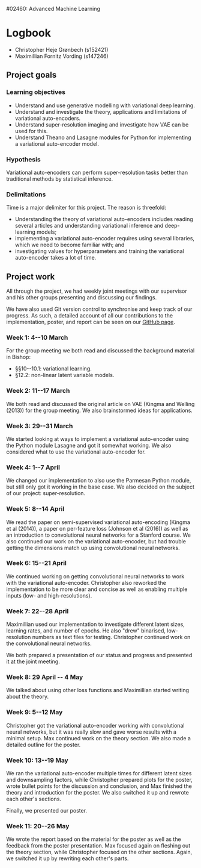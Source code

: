 \#02460: Advanced Machine Learning

# Logbook

* Christopher Heje Grønbech (s152421)
* Maximillian Fornitz Vording (s147246)

## Project goals ##

### Learning objectives ###

* Understand and use generative modelling with variational deep learning.
* Understand and investigate the theory, applications and limitations of variational auto-encoders.
* Understand super-resolution imaging and investigate how VAE can be used for this. 
* Understand Theano and Lasagne modules for Python for implementing a variational auto-encoder model.

### Hypothesis

Variational auto-encoders can perform super-resolution tasks better than traditional methods by statistical inference.

### Delimitations

Time is a major delimiter for this project. The reason is threefold:

* Understanding the theory of variational auto-encoders includes reading several articles and understanding variational inference and deep-learning models;
* implementing a variational auto-encoder requires using several libraries, which we need to become familiar with; and
* investigating values for hyperparameters and training the variational auto-encoder takes a lot of time.

## Project work ##

All through the project, we had weekly joint meetings with our supervisor and his other groups presenting and discussing our findings.

We have also used Git version control to synchronise and keep track of our progress. As such, a detailed account of all our contributions to the implementation, poster, and report can be seen on our [GitHub page](https://github.com/chgroenbech/aml-project).

### Week 1: 4--10 March ###

For the group meeting we both read and discussed the background material in Bishop:

* §§10--10.1: variational learning.
* §12.2: non-linear latent variable models.

### Week 2: 11--17 March ###

We both read and discussed the original article on VAE (Kingma and Welling (2013)) for the group meeting. We also brainstormed ideas for applications.

### Week 3: 29--31 March ###

We started looking at ways to implement a variational auto-encoder using the Python module Lasagne and got it somewhat working. We also considered what to use the variational auto-encoder for.

### Week 4: 1--7 April ###

We changed our implementation to also use the Parmesan Python module, but still only got it working in the base case. We also decided on the subject of our project: super-resolution.

### Week 5: 8--14 April ###

We read the paper on semi-supervised variational auto-encoding (Kingma et al (2014)), a paper on per-feature loss (Johnson et al (2016)) as well as an introduction to convolutional neural networks for a Stanford course. We also continued our work on the variational auto-encoder, but had trouble getting the dimensions match up using convolutional neural networks.

### Week 6: 15--21 April ###

We continued working on getting convolutional neural networks to work with the variational auto-encoder. Christopher also reworked the implementation to be more clear and concise as well as enabling multiple inputs (low- and high-resolutions).

### Week 7: 22--28 April ###

Maximillian used our implementation to investigate different latent sizes, learning rates, and number of epochs. He also "drew" binarised, low-resolution numbers as text files for testing. Christopher continued work on the convolutional neural networks.

We both prepared a presentation of our status and progress and presented it at the joint meeting.

### Week 8: 29 April -- 4 May ###

We talked about using other loss functions and Maximillian started writing about the theory.

### Week 9: 5--12 May ###

Christopher got the variational auto-encoder working with convolutional neural networks, but it was really slow and gave worse results with a minimal setup. Max continued work on the theory section. We also made a detailed outline for the poster.

### Week 10: 13--19 May ###

We ran the variational auto-encoder multiple times for different latent sizes and downsampling factors, while Christopher prepared plots for the poster, wrote bullet points for the discussion and conclusion, and Max finished the theory and introduction for the poster. We also switched it up and rewrote each other's sections.

Finally, we presented our poster.

### Week 11: 20--26 May ###

We wrote the report based on the material for the poster as well as the feedback from the poster presentation. Max focused again on fleshing out the theory section, while Christopher focused on the other sections. Again, we switched it up by rewriting each other's parts.
